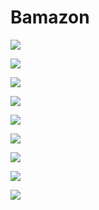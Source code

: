 # Bamazon

![](/images/ScreenShot1)

![](/images/ScreenShot2)

![](/images/ScreenShot3)

![](/images/ScreenShot4)

![](/images/ScreenShot5)

![](/images/ScreenShot6)

![](/images/ScreenShot7)

![](/images/ScreenShot8)

![](/images/ScreenShot9)
